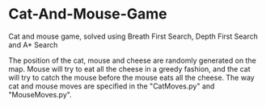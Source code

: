 # Cat-And-Mouse-Game
Cat and mouse game, solved using Breath First Search, Depth First Search and A* Search

The position of the cat, mouse and cheese are randomly generated on the map. Mouse will try to eat all the cheese in a greedy fashion, and the cat will try to catch the mouse before the mouse eats all the cheese. The way cat and mouse moves are specified in the "CatMoves.py" and "MouseMoves.py".
